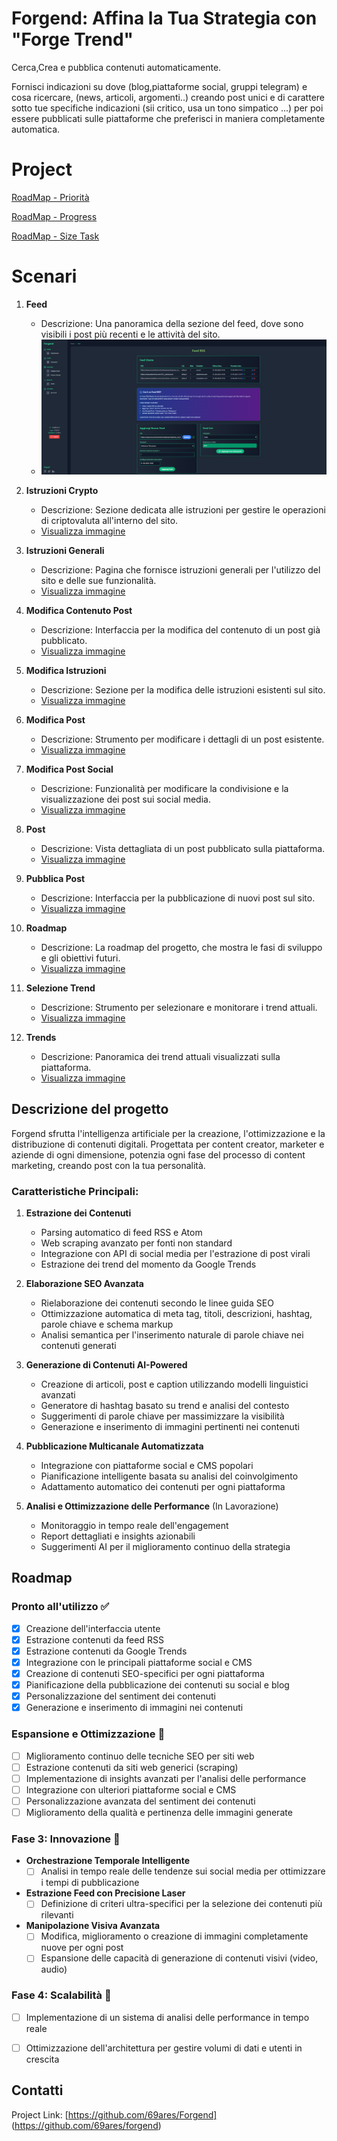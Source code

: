 # Forgend: Affina la Tua Strategia con "Forge Trend"
Cerca,Crea e pubblica contenuti automaticamente.

Fornisci indicazioni su dove (blog,piattaforme social, gruppi telegram) e cosa ricercare, (news, articoli, argomenti..)  creando post unici e di carattere sotto tue specifiche indicazioni (sii critico, usa un tono simpatico ...) per poi essere pubblicati sulle piattaforme che preferisci in maniera completamente automatica.

# Project
[RoadMap - Priorità](https://github.com/users/69ares/projects/1)

[RoadMap - Progress](https://github.com/users/69ares/projects/2)

[RoadMap - Size Task](https://github.com/users/69ares/projects/6)

# Scenari

1. **Feed**
   - Descrizione: Una panoramica della sezione del feed, dove sono visibili i post più recenti e le attività del sito.
   - ![Visualizza immagine](https://github.com/69ares/Forgend/blob/main/img/feed.png)

2. **Istruzioni Crypto**
   - Descrizione: Sezione dedicata alle istruzioni per gestire le operazioni di criptovaluta all'interno del sito.
   - [Visualizza immagine](https://github.com/69ares/Forgend/blob/main/img/istr_crypto.png)

3. **Istruzioni Generali**
   - Descrizione: Pagina che fornisce istruzioni generali per l'utilizzo del sito e delle sue funzionalità.
   - [Visualizza immagine](https://github.com/69ares/Forgend/blob/main/img/istruzioni.png)

4. **Modifica Contenuto Post**
   - Descrizione: Interfaccia per la modifica del contenuto di un post già pubblicato.
   - [Visualizza immagine](https://github.com/69ares/Forgend/blob/main/img/modifica_content_post.png)

5. **Modifica Istruzioni**
   - Descrizione: Sezione per la modifica delle istruzioni esistenti sul sito.
   - [Visualizza immagine](https://github.com/69ares/Forgend/blob/main/img/modifica_istruzioni.png)

6. **Modifica Post**
   - Descrizione: Strumento per modificare i dettagli di un post esistente.
   - [Visualizza immagine](https://github.com/69ares/Forgend/blob/main/img/modifica_post.png)

7. **Modifica Post Social**
   - Descrizione: Funzionalità per modificare la condivisione e la visualizzazione dei post sui social media.
   - [Visualizza immagine](https://github.com/69ares/Forgend/blob/main/img/modifica_post_social.png)

8. **Post**
   - Descrizione: Vista dettagliata di un post pubblicato sulla piattaforma.
   - [Visualizza immagine](https://github.com/69ares/Forgend/blob/main/img/post.png)

9. **Pubblica Post**
   - Descrizione: Interfaccia per la pubblicazione di nuovi post sul sito.
   - [Visualizza immagine](https://github.com/69ares/Forgend/blob/main/img/pubblica_post.png)

10. **Roadmap**
    - Descrizione: La roadmap del progetto, che mostra le fasi di sviluppo e gli obiettivi futuri.
    - [Visualizza immagine](https://github.com/69ares/Forgend/blob/main/img/roadmap.png)

11. **Selezione Trend**
    - Descrizione: Strumento per selezionare e monitorare i trend attuali.
    - [Visualizza immagine](https://github.com/69ares/Forgend/blob/main/img/selezione_trend.png)

12. **Trends**
    - Descrizione: Panoramica dei trend attuali visualizzati sulla piattaforma.
    - [Visualizza immagine](https://github.com/69ares/Forgend/blob/main/img/trends.png)


## Descrizione del progetto

Forgend sfrutta l'intelligenza artificiale per la creazione, l'ottimizzazione e la distribuzione di contenuti digitali. 
Progettata per content creator, marketer e aziende di ogni dimensione, potenzia ogni fase del processo di content marketing, creando post con la tua personalità.

### Caratteristiche Principali:

1. **Estrazione dei Contenuti**
   - Parsing automatico di feed RSS e Atom
   - Web scraping avanzato per fonti non standard
   - Integrazione con API di social media per l'estrazione di post virali
   - Estrazione dei trend del momento da Google Trends

2. **Elaborazione SEO Avanzata**
   - Rielaborazione dei contenuti secondo le linee guida SEO
   - Ottimizzazione automatica di meta tag, titoli, descrizioni, hashtag, parole chiave e schema markup
   - Analisi semantica per l'inserimento naturale di parole chiave nei contenuti generati

3. **Generazione di Contenuti AI-Powered**
   - Creazione di articoli, post e caption utilizzando modelli linguistici avanzati
   - Generatore di hashtag basato su trend e analisi del contesto
   - Suggerimenti di parole chiave per massimizzare la visibilità
   - Generazione e inserimento di immagini pertinenti nei contenuti

4. **Pubblicazione Multicanale Automatizzata**
   - Integrazione con piattaforme social e CMS popolari
   - Pianificazione intelligente basata su analisi del coinvolgimento
   - Adattamento automatico dei contenuti per ogni piattaforma

5. **Analisi e Ottimizzazione delle Performance** (In Lavorazione)
   - Monitoraggio in tempo reale dell'engagement
   - Report dettagliati e insights azionabili
   - Suggerimenti AI per il miglioramento continuo della strategia

## Roadmap

### Pronto all'utilizzo ✅

- [x] Creazione dell'interfaccia utente
- [x] Estrazione contenuti da feed RSS
- [x] Estrazione contenuti da Google Trends
- [x] Integrazione con le principali piattaforme social e CMS
- [x] Creazione di contenuti SEO-specifici per ogni piattaforma
- [x] Pianificazione della pubblicazione dei contenuti su social e blog
- [x] Personalizzazione del sentiment dei contenuti
- [x] Generazione e inserimento di immagini nei contenuti

### Espansione e Ottimizzazione 🚀

- [ ] Miglioramento continuo delle tecniche SEO per siti web
- [ ] Estrazione contenuti da siti web generici (scraping)
- [ ] Implementazione di insights avanzati per l'analisi delle performance
- [ ] Integrazione con ulteriori piattaforme social e CMS
- [ ] Personalizzazione avanzata del sentiment dei contenuti
- [ ] Miglioramento della qualità e pertinenza delle immagini generate

### Fase 3: Innovazione 🔮

- **Orchestrazione Temporale Intelligente**
  - [ ] Analisi in tempo reale delle tendenze sui social media per ottimizzare i tempi di pubblicazione
- **Estrazione Feed con Precisione Laser**
  - [ ] Definizione di criteri ultra-specifici per la selezione dei contenuti più rilevanti
- **Manipolazione Visiva Avanzata**
  - [ ] Modifica, miglioramento o creazione di immagini completamente nuove per ogni post
  - [ ] Espansione delle capacità di generazione di contenuti visivi (video, audio)

### Fase 4: Scalabilità 🚀

- [ ] Implementazione di un sistema di analisi delle performance in tempo reale
- [ ] Ottimizzazione dell'architettura per gestire volumi di dati e utenti in crescita


## Contatti
Project Link: [https://github.com/69ares/Forgend] (https://github.com/69ares/forgend)
